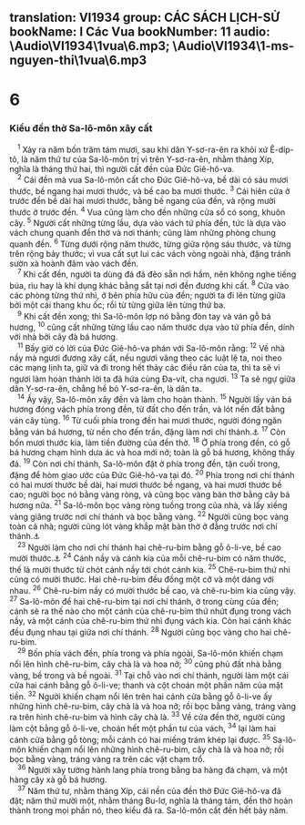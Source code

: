 translation: VI1934
group: CÁC SÁCH LỊCH-SỬ
bookName: I Các Vua 
bookNumber: 11
audio: \Audio\VI1934\1vua\6.mp3; \Audio\VI1934\1-ms-nguyen-thi\1vua\6.mp3
-------

<div class="title"><h1>6</h1><h3>Kiểu đền thờ Sa-lô-môn xây cất</h3></div>
<span class="verse 1vua_6_1"> <sup>1</sup> Xảy ra năm bốn trăm tám mươi, sau khi dân Y-sơ-ra-ên ra khỏi xứ Ê-díp-tô, là năm thứ tư của Sa-lô-môn trị vì trên Y-sơ-ra-ên, nhằm tháng Xíp, nghĩa là tháng thứ hai, thì người cất đền của Đức Giê-hô-va. <br/></span>
<span class="verse 1vua_6_2"> <sup>2</sup> Cái đền mà vua Sa-lô-môn cất cho Đức Giê-hô-va, bề dài có sáu mươi thước, bề ngang hai mươi thước, và bề cao ba mươi thước. </span>
<span class="verse 1vua_6_3"><sup>3</sup> Cái hiên cửa ở trước đền bề dài hai mươi thước, bằng bề ngang của đền, và rộng mười thước ở trước đền. </span>
<span class="verse 1vua_6_4"><sup>4</sup> Vua cũng làm cho đền những cửa sổ có song, khuôn cây. </span>
<span class="verse 1vua_6_5"><sup>5</sup> Người cất những từng lầu, dựa vào vách tứ phía đền, tức là dựa vào vách chung quanh đền thờ và nơi thánh; cũng làm những phòng chung quanh đền. </span>
<span class="verse 1vua_6_6"><sup>6</sup> Từng dưới rộng năm thước, từng giữa rộng sáu thước, và từng trên rộng bảy thước; vì vua cất sụt lui các vách vòng ngoài nhà, đặng tránh sườn xà hoành đâm vào vách đền. <br/></span>
<span class="verse 1vua_6_7"> <sup>7</sup> Khi cất đền, người ta dùng đá đã đẽo sẵn nơi hầm, nên không nghe tiếng búa, rìu hay là khí dụng khác bằng sắt tại nơi đền đương khi cất. </span>
<span class="verse 1vua_6_8"><sup>8</sup> Cửa vào các phòng từng thứ nhì, ở bên phía hữu của đền; người ta đi lên từng giữa bởi một cái thang khu ốc; rồi từ từng giữa lên từng thứ ba. <br/></span>
<span class="verse 1vua_6_9"> <sup>9</sup> Khi cất đền xong; thì Sa-lô-môn lợp nó bằng đòn tay và ván gỗ bá hương, </span>
<span class="verse 1vua_6_10"><sup>10</sup> cũng cất những từng lầu cao năm thước dựa vào tứ phía đền, dính với nhà bởi cây đà bá hương. <br/></span>
<span class="verse 1vua_6_11"> <sup>11</sup> Bấy giờ có lời của Đức Giê-hô-va phán với Sa-lô-môn rằng: </span>
<span class="verse 1vua_6_12"><sup>12</sup> Về nhà nầy mà ngươi đương xây cất, nếu ngươi vâng theo các luật lệ ta, noi theo các mạng lịnh ta, giữ và đi trong hết thảy các điều răn của ta, thì ta sẽ vì ngươi làm hoàn thành lời ta đã hứa cùng Đa-vít, cha ngươi. </span>
<span class="verse 1vua_6_13"><sup>13</sup> Ta sẽ ngự giữa dân Y-sơ-ra-ên, chẳng hề bỏ Y-sơ-ra-ên, là dân ta. <br/></span>
<span class="verse 1vua_6_14"> <sup>14</sup> Ấy vậy, Sa-lô-môn xây đền và làm cho hoàn thành. </span>
<span class="verse 1vua_6_15"><sup>15</sup> Người lấy ván bá hương đóng vách phía trong đền, từ đất cho đến trần, và lót nền đất bằng ván cây tùng. </span>
<span class="verse 1vua_6_16"><sup>16</sup> Từ cuối phía trong đền hai mươi thước, người đóng ngăn bằng ván bá hương, từ nền cho đến trần, đặng làm nơi chí thánh.<a data-toggle="tooltip" data-placement="bottom" title="Xu 26:33-34">⚓</a></span>
<span class="verse 1vua_6_17"><sup>17</sup> Còn bốn mươi thước kia, làm tiền đường của đền thờ. </span>
<span class="verse 1vua_6_18"><sup>18</sup> Ở phía trong đền, có gỗ bá hương chạm hình dưa ác và hoa mới nở; toàn là gỗ bá hương, không thấy đá. </span>
<span class="verse 1vua_6_19"><sup>19</sup> Còn nơi chí thánh, Sa-lô-môn đặt ở phía trong đền, tận cuối trong, đặng để hòm giao ước của Đức Giê-hô-va tại đó. </span>
<span class="verse 1vua_6_20"><sup>20</sup> Phía trong nơi chí thánh có hai mươi thước bề dài, hai mươi thước bề ngang, và hai mươi thước bề cao; người bọc nó bằng vàng ròng, và cũng bọc vàng bàn thờ bằng cây bá hương nữa. </span>
<span class="verse 1vua_6_21"><sup>21</sup> Sa-lô-môn bọc vàng ròng tuồng trong của nhà, và lấy xiềng vàng giăng trước nơi chí thánh và bọc bằng vàng. </span>
<span class="verse 1vua_6_22"><sup>22</sup> Người cũng bọc vàng toàn cả nhà; người cũng lót vàng khắp mặt bàn thờ ở đằng trước nơi chí thánh.<a data-toggle="tooltip" data-placement="bottom" title="Xu 30:1-3">⚓</a><br/></span>
<span class="verse 1vua_6_23"> <sup>23</sup> Người làm cho nơi chí thánh hai chê-ru-bim bằng gỗ ô-li-ve, bề cao mười thước.<a data-toggle="tooltip" data-placement="bottom" title="Xu 25:18-20">⚓</a></span>
<span class="verse 1vua_6_24"><sup>24</sup> Cánh nầy và cánh kia của mỗi chê-ru-bim có năm thước, thế là mười thước từ chót cánh nầy tới chót cánh kia. </span>
<span class="verse 1vua_6_25"><sup>25</sup> Chê-ru-bim thứ nhì cũng có mười thước. Hai chê-ru-bim đều đồng một cỡ và một dáng với nhau. </span>
<span class="verse 1vua_6_26"><sup>26</sup> Chê-ru-bim nầy có mười thước bề cao, và chê-ru-bim kia cũng vậy. </span>
<span class="verse 1vua_6_27"><sup>27</sup> Sa-lô-môn để hai chê-ru-bim tại nơi chí thánh, ở trong cùng của đền; cánh sè ra thế nào cho một cánh của chê-ru-bim thứ nhứt đụng trong vách nầy, và một cánh của chê-ru-bim thứ nhì đụng vách kia. Còn hai cánh khác đều đụng nhau tại giữa nơi chí thánh. </span>
<span class="verse 1vua_6_28"><sup>28</sup> Người cũng bọc vàng cho hai chê-ru-bim. <br/></span>
<span class="verse 1vua_6_29"> <sup>29</sup> Bốn phía vách đền, phía trong và phía ngoài, Sa-lô-môn khiến chạm nổi lên hình chê-ru-bim, cây chà là và hoa nở; </span>
<span class="verse 1vua_6_30"><sup>30</sup> cũng phủ đất nhà bằng vàng, bề trong và bề ngoài. </span>
<span class="verse 1vua_6_31"><sup>31</sup> Tại chỗ vào nơi chí thánh, người làm một cái cửa hai cánh bằng gỗ ô-li-ve; thanh và cột choán một phần năm của mặt tiền. </span>
<span class="verse 1vua_6_32"><sup>32</sup> Người khiến chạm nổi lên trên hai cánh cửa bằng gỗ ô-li-ve ấy những hình chê-ru-bim, cây chà là và hoa nở; rồi bọc bằng vàng, tráng vàng ra trên hình chê-ru-bim và hình cây chà là. </span>
<span class="verse 1vua_6_33"><sup>33</sup> Về cửa đền thờ, người cũng làm cột bằng gỗ ô-li-ve, choán hết một phần tư của vách, </span>
<span class="verse 1vua_6_34"><sup>34</sup> lại làm hai cánh cửa bằng gỗ tòng; mỗi cánh có hai miếng trám khép lại được. </span>
<span class="verse 1vua_6_35"><sup>35</sup> Sa-lô-môn khiến chạm nổi lên những hình chê-ru-bim, cây chà là và hoa nở; rồi bọc bằng vàng, tráng vàng ra trên các vật chạm trổ. <br/></span>
<span class="verse 1vua_6_36"> <sup>36</sup> Người xây tường hành lang phía trong bằng ba hàng đá chạm, và một hàng cây xà gỗ bá hương. <br/></span>
<span class="verse 1vua_6_37"> <sup>37</sup> Năm thứ tư, nhằm tháng Xíp, cái nền của đền thờ Đức Giê-hô-va đã đặt; năm thứ mười một, nhằm tháng Bu-lơ, nghĩa là tháng tám, đền thờ hoàn thành trong mọi phần nó, theo kiểu đã ra. Sa-lô-môn cất đền hết bảy năm. <br/></span>
